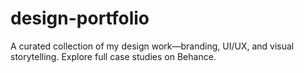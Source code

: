 # design-portfolio
A curated collection of my design work—branding, UI/UX, and visual storytelling. Explore full case studies on Behance.
